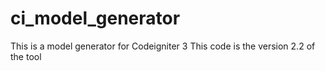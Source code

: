 # ci_model_generator
This is a model generator for Codeigniter 3
This code is the version 2.2 of the tool
